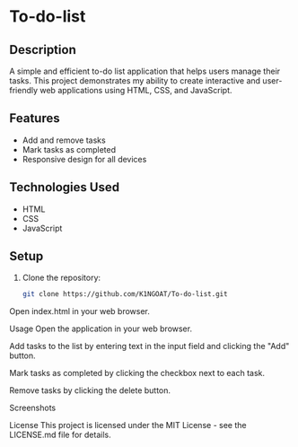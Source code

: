 # To-do-list
## Description
A simple and efficient to-do list application that helps users manage their tasks. This project demonstrates my ability to create interactive and user-friendly web applications using HTML, CSS, and JavaScript.

## Features
- Add and remove tasks
- Mark tasks as completed
- Responsive design for all devices

## Technologies Used
- HTML
- CSS
- JavaScript

## Setup
1. Clone the repository:
   ```bash
   git clone https://github.com/K1NGOAT/To-do-list.git
Open index.html in your web browser.

Usage
Open the application in your web browser.

Add tasks to the list by entering text in the input field and clicking the "Add" button.

Mark tasks as completed by clicking the checkbox next to each task.

Remove tasks by clicking the delete button.

Screenshots

License
This project is licensed under the MIT License - see the LICENSE.md file for details.
